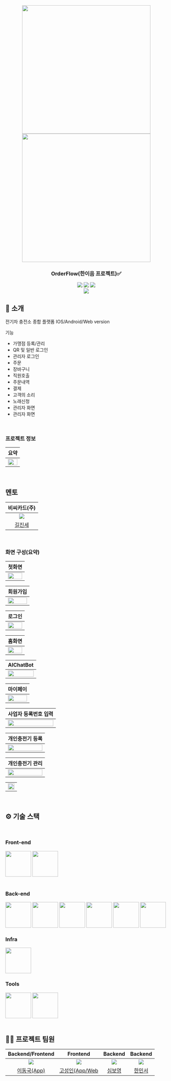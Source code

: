 <div align="center">

<!-- logo -->
<img src="https://user-images.githubusercontent.com/80824750/208554611-f8277015-12e8-48d2-b2cc-d09d67f03c02.png" width="400"/>
<img src="https://user-images.githubusercontent.com/80824750/208554558-490845c9-959a-4823-9003-350ec4d221bf.png" width="400"/>

### OrderFlow(한이음 프로젝트)✅

[<img src="https://img.shields.io/badge/-readme.md-important?style=flat&logo=google-chrome&logoColor=white" />]() [<img src="https://img.shields.io/badge/-tech blog-blue?style=flat&logo=google-chrome&logoColor=white" />]() [<img src="https://img.shields.io/badge/release-v0.0.0-yellow?style=flat&logo=google-chrome&logoColor=white" />]() 
<br/> [<img src="https://img.shields.io/badge/프로젝트 기간-2024.03.01~2024.10.01-green?style=flat&logo=&logoColor=white" />]()

</div> 

## 📝 소개
전기차 충전소 종합 플랫폼 IOS/Android/Web version

기능
- 가맹점 등록/관리
- QR 및 일반 로그인
- 관리자 로그인
- 주문
- 장바구니
- 직원호출
- 주문내역
- 결제
- 고객의 소리
- 노래신청
- 관리자 화면
- 관리자 화면

<br />

### 프로젝트 정보
|요약|
|:---:|
|<img src="https://github.com/24HF063orderflow/Image/blob/main/Main/%EC%9A%94%EC%95%BD%EB%B3%B8.png?raw=true" width="100%"/>|

<br />

## 멘토
|비씨카드(주)|
|:---:|
| ![](https://media.licdn.com/dms/image/v2/C5103AQEar9vcMFyBBg/profile-displayphoto-shrink_200_200/profile-displayphoto-shrink_200_200/0/1516841143489?e=1746057600&v=beta&t=_hO1AASwbQtMw8c0ShhGrJz5yZGE9s14ciGxlqeAVRs)|
|[길진세](https://www.linkedin.com/in/kiljinse/?originalSubdomain=kr)

<br />


### 화면 구성(요약)
|첫화면|
|:---:|
|<img src="https://github.com/ICT-EcoFlow/image/blob/main/%EC%8B%9C%EC%9E%91.png?raw=true" width="100%"/>|

|회원가입|
|:---:|
|<img src="https://github.com/ICT-EcoFlow/image/blob/main/%ED%9A%8C%EC%9B%90%EA%B0%80%EC%9E%85.png?raw=true" width="100%"/>|

|로그인|
|:---:|
|<img src="https://github.com/ICT-EcoFlow/image/blob/main/%EB%A1%9C%EA%B7%B8%EC%9D%B8.png?raw=true" width="100%"/>|

|홈화면|
|:---:|
|<img src="https://github.com/ICT-EcoFlow/image/blob/main/%ED%99%88%ED%99%94%EB%A9%B43.png?raw=true" width="100%"/>|

|AIChatBot|
|:---:|
|<img src="https://github.com/ICT-EcoFlow/image/blob/main/ai%20chat.png?raw=true" width="100%"/>|

|마이페이|
|:---:|
|<img src="https://github.com/ICT-EcoFlow/image/blob/main/%EA%B0%9C%EC%9D%B8%ED%8E%98%EC%9D%B4%EC%A7%80.png?raw=true" width="100%"/>|

|사업자 등록번호 입력|
|:---:|
|<img src="https://github.com/ICT-EcoFlow/image/blob/main/%EC%82%AC%EC%97%85%EC%9E%90%EB%93%B1%EB%A1%9D%EB%B2%88%ED%98%B8%20%EC%9D%B8%EC%A6%9D.png?raw=true" width="100%"/>|

|개인충전기 등록|
|:---:|
|<img src="https://github.com/ICT-EcoFlow/image/blob/main/%EA%B0%9C%EC%9D%B8%EC%B6%A9%EC%A0%84%EA%B8%B0%20%EB%93%B1%EB%A1%9D.png?raw=true" width="100%"/>|

|개인충전기 관리|
|:---:|
|<img src="https://github.com/ICT-EcoFlow/image/blob/main/%EA%B0%9C%EC%9D%B8%EC%B6%A9%EC%A0%84%EA%B8%B0%20%EA%B4%80%EB%A6%AC.png?raw=true" width="100%"/>|

||
|:---:|
|<img src="https://github.com/ICT-EcoFlow/image/blob/main/%EB%A7%B5.png?raw=true" width="100%"/>|

<br />

## ⚙ 기술 스택
<br />

### Front-end
<div>
<img src="https://github.com/yewon-Noh/readme-template/blob/main/skills/React.png?raw=true" width="80">
  <img src="https://github.com/yewon-Noh/readme-template/blob/main/skills/ReactNative.png?raw=true" width="80">
</div>

<br />

### Back-end
<div>
<img src="https://github.com/yewon-Noh/readme-template/blob/main/skills/Java.png?raw=true" width="80">
<img src="https://github.com/yewon-Noh/readme-template/blob/main/skills/SpringBoot.png?raw=true" width="80">
<img src="https://github.com/yewon-Noh/readme-template/blob/main/skills/SpringDataJPA.png?raw=true" width="80">
<img src="https://github.com/yewon-Noh/readme-template/blob/main/skills/Mysql.png?raw=true" width="80">
<img src="https://github.com/yewon-Noh/readme-template/blob/main/skills/Swagger.png?raw=true" width="80">
  <img src="https://github.com/yewon-Noh/readme-template/blob/main/skills/SpringSecurity.png?raw=true" width="80">
</div>

### Infra
<div>
<img src="https://github.com/yewon-Noh/readme-template/blob/main/skills/AWSEC2.png?raw=true" width="80">
</div>

### Tools
<div>
<img src="https://github.com/yewon-Noh/readme-template/blob/main/skills/Github.png?raw=true" width="80">
<img src="https://github.com/yewon-Noh/readme-template/blob/main/skills/Notion.png?raw=true" width="80">
</div>

<br />

## 💁‍♂️ 프로젝트 팀원
|Backend/Frontend|Frontend|Backend|Backend|
|:---:|:---:|:---:|:---:|
| ![](https://avatars.githubusercontent.com/u/39736916?v=4)| ![](https://avatars.githubusercontent.com/u/60644352?v=4)| ![](https://avatars.githubusercontent.com/u/86972598?v=4)| ![](https://avatars.githubusercontent.com/u/73270553?v=4)
|[이동국(App)](https://github.com/leedongguk)|[고성인(App/Web](https://github.com/rhtjddls123)|[심보영](https://github.com/qhdudedi)|[한민서](https://github.com/1Min-seo)
